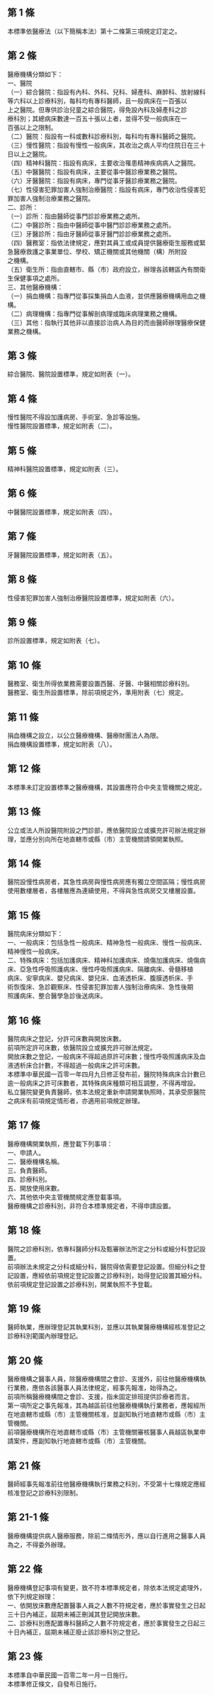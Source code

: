 第 1 條
-------
本標準依醫療法（以下簡稱本法）第十二條第三項規定訂定之。

第 2 條
-------
醫療機構分類如下：  
一、醫院  
（一）綜合醫院：指設有內科、外科、兒科、婦產科、麻醉科、放射線科  
      等六科以上診療科別，每科均有專科醫師，且一般病床在一百張以  
      上之醫院。但專供診治兒童之綜合醫院，得免設內科及婦產科之診  
      療科別；其總病床數達一百五十張以上者，並得不受一般病床在一  
      百張以上之限制。  
（二）醫院：指設有一科或數科診療科別，每科均有專科醫師之醫院。  
（三）慢性醫院：指設有慢性一般病床，其收治之病人平均住院日在三十  
      日以上之醫院。  
（四）精神科醫院：指設有病床，主要收治罹患精神疾病病人之醫院。  
（五）中醫醫院：指設有病床，主要從事中醫診療業務之醫院。  
（六）牙醫醫院：指設有病床，專門從事牙醫診療業務之醫院。  
（七）性侵害犯罪加害人強制治療醫院：指設有病床，專門收治性侵害犯  
      罪加害人強制治療業務之醫院。  
二、診所：  
（一）診所：指由醫師從事門診診療業務之處所。  
（二）中醫診所：指由中醫師從事中醫門診診療業務之處所。  
（三）牙醫診所：指由牙醫師從事牙醫門診診療業務之處所。  
（四）醫務室：指依法律規定，應對其員工或成員提供醫療衛生服務或緊  
      急醫療救護之事業單位、學校、矯正機關或其他機關（構）所附設  
      之機構。  
（五）衛生所：指由直轄市、縣（市）政府設立，辦理各該轄區內有關衛  
      生保健事項之處所。  
三、其他醫療機構：  
（一）捐血機構：指專門從事採集捐血人血液，並供應醫療機構用血之機  
      構。  
（二）病理機構：指專門從事解剖病理或臨床病理業務之機構。  
（三）其他：指執行其他非以直接診治病人為目的而由醫師辦理醫療保健  
      業務之機構。

第 3 條
-------
綜合醫院、醫院設置標準，規定如附表（一）。

第 4 條
-------
慢性醫院不得設加護病房、手術室、急診等設施。  
慢性醫院設置標準，規定如附表（二）。

第 5 條
-------
精神科醫院設置標準，規定如附表（三）。

第 6 條
-------
中醫醫院設置標準，規定如附表（四）。

第 7 條
-------
牙醫醫院設置標準，規定如附表（五）。

第 8 條
-------
性侵害犯罪加害人強制治療醫院設置標準，規定如附表（六）。

第 9 條
-------
診所設置標準，規定如附表（七）。

第 10 條
--------
醫務室、衛生所得依業務需要設置西醫、牙醫、中醫相關診療科別。  
醫務室、衛生所設置標準，除前項規定外，準用附表（七）規定。

第 11 條
--------
捐血機構之設立，以公立醫療機構、醫療財團法人為限。  
捐血機構設置標準，規定如附表（八）。

第 12 條
--------
本標準未訂定設置標準之醫療機構，其設置應符合中央主管機關之規定。

第 13 條
--------
公立或法人所設醫院附設之門診部，應依醫院設立或擴充許可辦法規定辦  
理，並應分別向所在地直轄市或縣（市）主管機關請領開業執照。

第 14 條
--------
醫院設慢性病房者，其急性病房與慢性病房應有獨立空間區隔；慢性病房  
使用數樓層者，各樓層應為連續使用，不得與急性病房交叉樓層設置。

第 15 條
--------
醫院病床分類如下：  
一、一般病床：包括急性一般病床、精神急性一般病床、慢性一般病床、  
    精神慢性一般病床。  
二、特殊病床：包括加護病床、精神科加護病床、燒傷加護病床、燒傷病  
    床、亞急性呼吸照護病床、慢性呼吸照護病床、隔離病床、骨髓移植  
    病床、安寧病床、嬰兒病床、嬰兒床、血液透析床、腹膜透析床、手  
    術恢復床、急診觀察床、性侵害犯罪加害人強制治療病床、急性後期  
    照護病床、整合醫學急診後送病床。

第 16 條
--------
醫院病床之登記，分許可床數與開放床數。  
前項所定許可床數，依醫院設立或擴充許可辦法規定。  
開放床數之登記，一般病床不得超過原許可床數；慢性呼吸照護病床及血  
液透析床合計數，不得超過一般病床之許可床數。  
本標準中華民國一百零一年四月九日修正發布前，醫院特殊病床合計數已  
逾一般病床之許可床數者，其特殊病床種類可相互調整，不得再增設。  
私立醫院變更負責醫師，依本法規定重新申請開業執照時，其承受原醫院  
之病床有前項規定情形者，亦適用前項規定辦理。

第 17 條
--------
醫療機構開業執照，應登載下列事項：  
一、申請人。  
二、醫療機構名稱。  
三、負責醫師。  
四、診療科別。  
五、開放使用床數。  
六、其他依中央主管機關規定應登載事項。  
醫療機構之診療科別，非符合本標準規定者，不得申請設置。

第 18 條
--------
醫院之診療科別，依專科醫師分科及甄審辦法所定之分科或細分科登記設  
置。  
前項辦法未規定之分科或細分科，醫院得依需要登記設置。但細分科之登  
記設置，應經依前項規定登記設置之診療科別，始得登記設置其細分科。  
依前項規定登記設置之診療科別，開業執照不予登載。

第 19 條
--------
醫師執業，應辦理登記其執業科別，並應以其執業醫療機構經核准登記之  
診療科別範圍內辦理登記。

第 20 條
--------
醫療機構之醫事人員，除醫療機構間之會診、支援外，前往他醫療機構執  
行業務，應依各該醫事人員法律規定，經事先報准，始得為之。  
前項所稱醫療機構間之會診、支援，指未固定排班提供診療者而言。  
第一項所定之事先報准，其為越區前往他醫療機構執行業務者，應報經所  
在地直轄市或縣（市）主管機關核准，並副知執行地直轄市或縣（市）主  
管機關。  
前項醫療機構所在地直轄市或縣（市）主管機關審核醫事人員越區執業申  
請案件，應副知執行地直轄市或縣（市）主管機關。

第 21 條
--------
醫師經事先報准前往他醫療機構執行業務之科別，不受第十七條規定應經  
核准登記之診療科別限制。

第 21-1 條
----------
醫療機構提供病人醫療服務，除前二條情形外，應以自行進用之醫事人員  
為之，不得委外辦理。

第 22 條
--------
醫療機構登記事項有變更，致不符本標準規定者，除依本法規定處理外，  
依下列規定辦理：  
一、依開放床數應配置醫事人員之人數不符規定者，應於事實發生之日起  
    三十日內補正，屆期未補正刪減其登記開放床數。  
二、診療科別應配置專科醫師之人數不符規定者，應於事實發生之日起三  
    十日內補正，屆期未補正廢止該診療科別之登記。

第 23 條
--------
本標準自中華民國一百零二年一月一日施行。  
本標準修正條文，自發布日施行。

